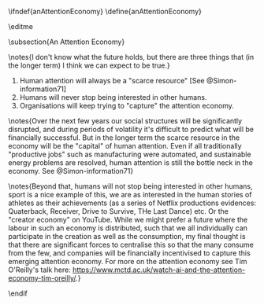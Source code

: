 \ifndef{anAttentionEconomy}
\define{anAttentionEconomy}

\editme

\subsection{An Attention Economy}

\notes{I don't know what the future holds, but there are three things that (in the longer term) I think we can expect to be true.}

1. Human attention will always be a "scarce resource" [See @Simon-information71]
2. Humans will never stop being interested in other humans.
3. Organisations will keep trying to "capture" the attention economy.


\notes{Over the next few years our social structures will be significantly disrupted, and during periods of volatility it's difficult to predict what will be financially successful. But in the longer term the scarce resource in the economy will be the "capital" of human attention. Even if all traditionally "productive jobs" such as manufacturing were automated, and sustainable energy problems are resolved, human attention is still the bottle neck in the economy. See @Simon-information71}

\notes{Beyond that, humans will not stop being interested in other humans, sport is a nice example of this, we are as interested in the human stories of athletes as their achievements (as a series of Netflix productions evidences: Quaterback, Receiver, Drive to Survive, THe Last Dance) etc. Or the "creator economy" on YouTube. While we might prefer a future where the labour in such an economy is distributed, such that we all individually can participate in the creation as well as the consumption, my final thought is that there are significant forces to centralise this so that the many consume from the few, and companies will be financially incentivised to capture this emerging attention economy. For more on the attention economy see Tim O'Reilly's talk here: <https://www.mctd.ac.uk/watch-ai-and-the-attention-economy-tim-oreilly/>.}

\endif
